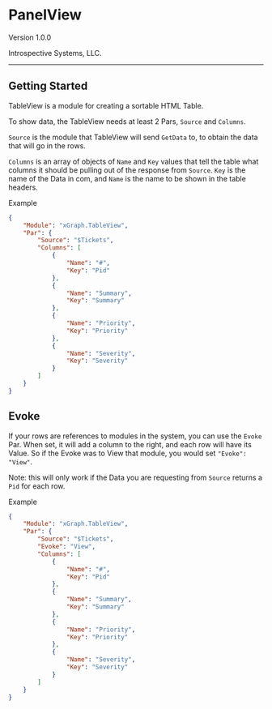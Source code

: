 # PanelView

Version 1.0.0

Introspective Systems, LLC.

---

## Getting Started

TableView is a module for creating a sortable HTML Table.

To show data, the TableView needs at least 2 Pars, `Source` and `Columns`.

`Source` is the module that TableView will send `GetData` to, to obtain the data that will go in the rows.

`Columns` is an array of objects of `Name` and `Key` values that tell the table what columns it should be pulling out of the response from `Source`. `Key` is the name of the Data in com, and `Name` is the name to be shown in the table headers.

Example

``` json
{
    "Module": "xGraph.TableView",
    "Par": {
        "Source": "$Tickets",
        "Columns": [
            {
                "Name": "#",
                "Key": "Pid"
            },
            {
                "Name": "Summary",
                "Key": "Summary"
            },
            {
                "Name": "Priority",
                "Key": "Priority"
            },
            {
                "Name": "Severity",
                "Key": "Severity"
            }
        ]
    }
}
```

## Evoke

If your rows are references to modules in the system, you can use the `Evoke` Par. When set, it will add a column to the right, and each row will have its Value. So if the Evoke was to View that module, you would set `"Evoke": "View"`. 

Note: this will only work if the Data you are requesting from `Source` returns a `Pid` for each row.

Example

``` json
{
    "Module": "xGraph.TableView",
    "Par": {
        "Source": "$Tickets",
        "Evoke": "View",
        "Columns": [
            {
                "Name": "#",
                "Key": "Pid"
            },
            {
                "Name": "Summary",
                "Key": "Summary"
            },
            {
                "Name": "Priority",
                "Key": "Priority"
            },
            {
                "Name": "Severity",
                "Key": "Severity"
            }
        ]
    }
}
```

